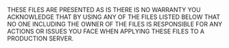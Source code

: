 THESE FILES ARE PRESENTED AS IS THERE IS NO WARRANTY YOU ACKNOWLEDGE THAT BY USING ANY OF THE FILES LISTED BELOW THAT NO ONE INCLUDING THE OWNER OF THE FILES IS RESPONSIBLE FOR ANY ACTIONS OR ISSUES YOU FACE WHEN APPLYING THESE FILES TO A PRODUCTION SERVER.
